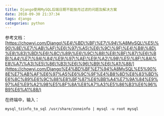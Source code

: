 ```yaml
---
title: Django使用MySQL后端日期不能按月过滤的问题及解决方案
date: 2018-09-30 21:37:34
tags: django
categories: python
---
```


参考文档：  
[https://chowyi.com/Django\%E4\%BD\%BF\%E7\%94\%A8MySQL\%E5\%90\%8E\%E7\%AB\%AF\%E6\%97\%A5\%E6\%9C\%9F\%E4\%B8\%8D\%E8\%83\%BD\%E6\%8C\%89\%E6\%9C\%88\%E8\%BF\%87\%E6\%BB\%A4\%E7\%9A\%84\%E9\%97\%AE\%E9\%A2\%98\%E5\%8F\%8A\%E8\%A7\%A3\%E5\%86\%B3\%E6\%96\%B9\%E6\%A1\%88/](https://chowyi.com/Django%E4%BD%BF%E7%94%A8MySQL%E5%90%8E%E7%AB%AF%E6%97%A5%E6%9C%9F%E4%B8%8D%E8%83%BD%E6%8C%89%E6%9C%88%E8%BF%87%E6%BB%A4%E7%9A%84%E9%97%AE%E9%A2%98%E5%8F%8A%E8%A7%A3%E5%86%B3%E6%96%B9%E6%A1%88/)

<!--more-->

在终端中，输入：

```shell
mysql_tzinfo_to_sql /usr/share/zoneinfo | mysql -u root mysql
```
